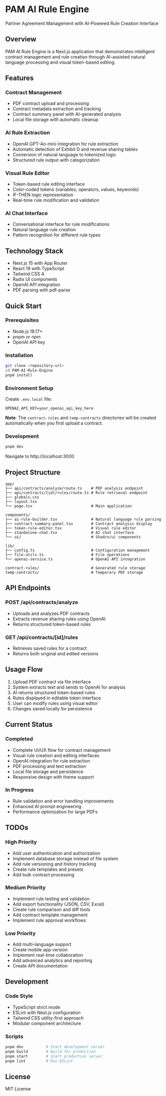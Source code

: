 # PAM AI Rule Engine

Partner Agreement Management with AI-Powered Rule Creation Interface

## Overview

PAM AI Rule Engine is a Next.js application that demonstrates intelligent contract management and rule creation through AI-assisted natural language processing and visual token-based editing.

## Features

### Contract Management
- PDF contract upload and processing
- Contract metadata extraction and tracking
- Contract summary panel with AI-generated analysis
- Local file storage with automatic cleanup

### AI Rule Extraction
- OpenAI GPT-4o-mini integration for rule extraction
- Automatic detection of Exhibit D and revenue sharing tables
- Conversion of natural language to tokenized logic
- Structured rule output with categorization

### Visual Rule Editor
- Token-based rule editing interface
- Color-coded tokens (variables, operators, values, keywords)
- IF-THEN logic representation
- Real-time rule modification and validation

### AI Chat Interface
- Conversational interface for rule modifications
- Natural language rule creation
- Pattern recognition for different rule types

## Technology Stack

- Next.js 15 with App Router
- React 19 with TypeScript
- Tailwind CSS 4
- Radix UI components
- OpenAI API integration
- PDF parsing with pdf-parse

## Quick Start

### Prerequisites
- Node.js 18.17+
- pnpm or npm
- OpenAI API key

### Installation

```bash
git clone <repository-url>
cd PAM-AI-Rule-Engine
pnpm install
```

### Environment Setup

Create `.env.local` file:
```
OPENAI_API_KEY=your_openai_api_key_here
```

**Note**: The `contract-rules` and `temp-contracts` directories will be created automatically when you first upload a contract.

### Development

```bash
pnpm dev
```

Navigate to http://localhost:3000

## Project Structure

```
app/
├── api/contracts/analyze/route.ts    # PDF analysis endpoint
├── api/contracts/[id]/rules/route.ts # Rule retrieval endpoint
├── globals.css
├── layout.tsx
└── page.tsx                          # Main application

components/
├── ai-rule-builder.tsx               # Natural language rule parsing
├── contract-summary-panel.tsx        # Contract analysis display
├── token-rule-editor.tsx             # Visual rule editor
├── standalone-chat.tsx               # AI chat interface
└── ui/                               # Shadcn/ui components

lib/
├── config.ts                         # Configuration management
├── file-utils.ts                     # File operations
└── openai-service.ts                 # OpenAI API integration

contract-rules/                       # Generated rule storage
temp-contracts/                       # Temporary PDF storage
```

## API Endpoints

### POST /api/contracts/analyze
- Uploads and analyzes PDF contracts
- Extracts revenue sharing rules using OpenAI
- Returns structured token-based rules

### GET /api/contracts/[id]/rules
- Retrieves saved rules for a contract
- Returns both original and edited versions

## Usage Flow

1. Upload PDF contract via file interface
2. System extracts text and sends to OpenAI for analysis
3. AI returns structured token-based rules
4. Rules displayed in editable token interface
5. User can modify rules using visual editor
6. Changes saved locally for persistence

## Current Status

### Completed
- Complete UI/UX flow for contract management
- Visual rule creation and editing interfaces
- OpenAI integration for rule extraction
- PDF processing and text extraction
- Local file storage and persistence
- Responsive design with theme support

### In Progress
- Rule validation and error handling improvements
- Enhanced AI prompt engineering
- Performance optimization for large PDFs

## TODOs

### High Priority
- Add user authentication and authorization
- Implement database storage instead of file system
- Add rule versioning and history tracking
- Create rule templates and presets
- Add bulk contract processing

### Medium Priority
- Implement rule testing and validation
- Add export functionality (JSON, CSV, Excel)
- Create rule comparison and diff tools
- Add contract template management
- Implement rule approval workflows

### Low Priority
- Add multi-language support
- Create mobile app version
- Implement real-time collaboration
- Add advanced analytics and reporting
- Create API documentation

## Development

### Code Style
- TypeScript strict mode
- ESLint with Next.js configuration
- Tailwind CSS utility-first approach
- Modular component architecture

### Scripts
```bash
pnpm dev          # Start development server
pnpm build        # Build for production
pnpm start        # Start production server
pnpm lint         # Run ESLint
```

## License

MIT License
